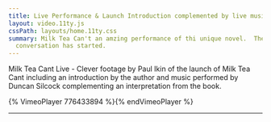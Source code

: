 ```yaml
---
title: Live Performance & Launch Introduction complemented by live music.
layout: video.11ty.js
cssPath: layouts/home.11ty.css
summary: M﻿ilk Tea Can't an amzing performance of thi unique novel.  The
  conversation has started.
---
```

M﻿ilk Tea Cant Live - Clever footage by Paul Ikin of the launch of Milk Tea Cant including an introduction by the author and music performed by Duncan Silcock complementing an interpretation from the book.

{% VimeoPlayer 776433894 %}{% endVimeoPlayer %}


---

